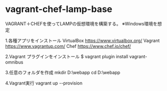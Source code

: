 # vagrant-chef-lamp-base
VAGRANT＋CHEFを使ってLAMPの仮想環境を構築する。
※Windows環境を想定

1.各種アプリをインストール
VirtualBox
https://www.virtualbox.org/
Vagrant
https://www.vagrantup.com/
Chef
https://www.chef.io/chef/

2.Vagrant プラグインをインストール
$ vagrant plugin install vagrant-omnibus 

3.任意のフォルダを作成
mkdir D:\webapp
cd D:\webapp

4.Vagrant実行
vagrant up --provision
